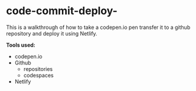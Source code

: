 # code-commit-deploy-
This is a walkthrough of how to take a codepen.io pen transfer it to a github repository and deploy it using Netlify.

**Tools used:**
* codepen.io
* Github
    * repositories
    * codespaces
* Netlify
